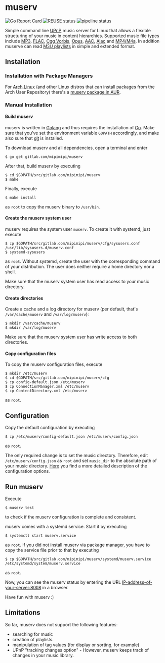 # muserv

[![Go Report Card](https://goreportcard.com/badge/gitlab.com/mipimipi/muserv)](https://goreportcard.com/report/gitlab.com/mipimipi/muserv)
[![REUSE status](https://api.reuse.software/badge/gitlab.com/mipimipi/muserv)](https://api.reuse.software/info/gitlab.com/mipimipi/muserv)
[![pipeline status](https://gitlab.com/mipimipi/muserv/badges/master/pipeline.svg)](https://gitlab.com/mipimipi/muserv/-/commits/master)

Simple command line [UPnP](https://en.wikipedia.org/wiki/Universal_Plug_and_Play) music server for Linux that allows a flexible structuring of your music in content hierarchies. Supported music file types include [MP3](https://en.wikipedia.org/wiki/MP3), [FLAC](https://en.wikipedia.org/wiki/FLAC), [Ogg Vorbis](https://en.wikipedia.org/wiki/Vorbis), [Opus](https://en.wikipedia.org/wiki/Opus_(audio_format)), [AAC](https://en.wikipedia.org/wiki/Advanced_Audio_Coding), [Alac](https://en.wikipedia.org/wiki/Apple_Lossless) and [MP4/M4a](https://en.wikipedia.org/wiki/MPEG-4_Part_14).  In addition muserve can read [M3U playlists](https://en.wikipedia.org/wiki/M3U) in simple and extended format.

## Installation

### Installation with Package Managers

For [Arch Linux](https://archlinux.org/) (and other Linux distros that can install packages from the Arch User Repository) there's a [muserv package in AUR](https://aur.archlinux.org/packages/muserv-git/).

### Manual Installation

#### Build muserv
muserv is written in [Golang](https://golang.org/) and thus requires the installation of [Go](https://golang.org/project/). Make sure that you've set the environment variable `GOPATH` accordingly, and make also sure that [git](https://git-scm.com/) is installed.

To download muserv and all dependencies, open a terminal and enter

    $ go get gitlab.com/mipimipi/muserv

After that, build muserv by executing

    $ cd $GOPATH/src/gitlab.com/mipimipi/muserv
    $ make

Finally, execute

    $ make install

as `root` to copy the muserv binary to `/usr/bin`.

#### Create the muserv system user

muserv requires the system user `muserv`. To create it with systemd, just execute

    $ cp $GOPATH/src/gitlab.com/mipimipi/muserv/cfg/sysusers.conf /usr/lib/sysusers.d/muserv.conf
    $ systemd-sysusers

as `root`. Without systemd, create the user with the corresponding command of your distribution. The user does neither require a home directory nor a shell.

Make sure that the muserv system user has read access to your music directory.

#### Create directories

Create a cache and a log directory for muserv (per default, that's `/var/cache/muserv` and `/var/log/muserv`):

    $ mkdir /var/cache/muserv
    $ mkdir /var/log/muserv

Make sure that the muserv system user has write access to both directories.

#### Copy configuration files

To copy the muserv configuration files, execute

    $ mkdir /etc/muserv
    $ cd $GOPATH/src/gitlab.com/mipimipi/muserv/cfg
    $ cp config-default.json /etc/muserv
    $ cp ConnectionManager.xml /etc/muserv
    $ cp ContentDirectory.xml /etc/muserv

as `root`.

## Configuration

Copy the default configuration by executing 

    $ cp /etc/muserv/config-default.json /etc/muserv/config.json

as `root`.

The only required change is to set the music directory. Therefore, edit `/etc/muserv/config.json` as `root` and set `music_dir` to the absolute path of your music directory. [Here](doc/configuration.md) you find a more detailed description of the configuration options.

## Run muserv

Execute

    $ muserv test
    
to check if the muserv configuration is complete and consistent.

muserv comes with a systemd service. Start it by executing 

    $ systemctl start muserv.service
    
as `root`. If you did not install muserv via package manager, you have to copy the service file prior to that by executing

    $ cp $GOPATH/src/gitlab.com/mipimipi/muserv/systemd/muserv.service /etc/systemd/system/muserv.service

as `root`.

Now, you can see the muserv status by entering the URL <IP-address-of-your-server:8008> in a browser.

Have fun with muserv :)

## Limitations

So far, muserv does not support the following features:

* searching for music
* creation of playlists
* manipulation of tag values (for display or sorting, for example)
* UPnP "tracking changes option" - However, muserv keeps track of changes in your music library.